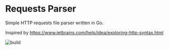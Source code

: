 # Requests Parser

Simple HTTP requests file parser written in Go.

Inspired by https://www.jetbrains.com/help/idea/exploring-http-syntax.html

![build](https://github.com/MartyHub/requests-parser/actions/workflows/go.yml/badge.svg)
